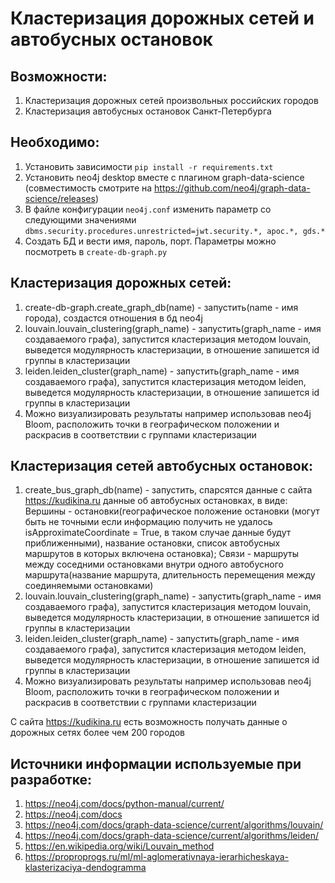 # Кластеризация дорожных сетей и автобусных остановок 

## Возможности:
 1. Кластеризация дорожных сетей произвольных российских городов
 2. Кластеризация автобусных остановок Санкт-Петербурга

## Необходимо:
1. Установить зависимости `pip install -r requirements.txt`
2. Установить neo4j desktop вместе с плагином graph-data-science (совместимость смотрите на https://github.com/neo4j/graph-data-science/releases)
3. В файле конфигурации `neo4j.conf` изменить параметр со следующими значениями `dbms.security.procedures.unrestricted=jwt.security.*, apoc.*, gds.*`
4. Создать БД и вести имя, пароль, порт. Параметры можно посмотреть в `create-db-graph.py`

## Кластеризация дорожных сетей:
 1. create-db-graph.create_graph_db(name) - запустить(name - имя города), создастся отношения в бд neo4j
 2. louvain.louvain_clustering(graph_name) - запустить(graph_name - имя создаваемого графа), запустится кластеризация методом louvain,
   выведется модулярность кластеризации, в отношение запишется id группы в кластеризации
 3. leiden.leiden_cluster(graph_name) - запустить(graph_name - имя создаваемого графа), запустится кластеризация методом leiden,
   выведется модулярность кластеризации, в отношение запишется id группы в кластеризации
 4. Можно визуализировать результаты например использовав neo4j Bloom, расположить точки в географическом положении и раскрасив в соответствии с группами кластеризации

## Кластеризация сетей автобусных остановок:
 1. create_bus_graph_db(name) - запустить, спарсятся данные с сайта https://kudikina.ru данные об автобусных остановках, в виде: Вершины - остановки(географическое положение остановки (могут быть не точными если информацию получить не удалось isApproximateCoordinate = True, в таком случае данные будут приближенными),
  название остановки, список автобусных маршрутов в которых включена остановка); Связи - маршруты между соседними остановками внутри одного автобусного маршрута(название маршрута,
   длительность перемещения между соединяемыми остановками)
 2. louvain.louvain_clustering(graph_name) - запустить(graph_name - имя создаваемого графа), запустится кластеризация методом louvain,
   выведется модулярность кластеризации, в отношение запишется id группы в кластеризации
 3. leiden.leiden_cluster(graph_name) - запустить(graph_name - имя создаваемого графа), запустится кластеризация методом leiden,
   выведется модулярность кластеризации, в отношение запишется id группы в кластеризации
 4. Можно визуализировать результаты например использовав neo4j Bloom, расположить точки в географическом положении и раскрасив в соответствии с группами кластеризации

С сайта https://kudikina.ru есть возможность получать данные о дорожных сетях более чем 200 городов

## Источники информации используемые при разработке:
 1. https://neo4j.com/docs/python-manual/current/
 2. https://neo4j.com/docs
 3. https://neo4j.com/docs/graph-data-science/current/algorithms/louvain/
 4. https://neo4j.com/docs/graph-data-science/current/algorithms/leiden/
 5. https://en.wikipedia.org/wiki/Louvain_method
 6. https://proproprogs.ru/ml/ml-aglomerativnaya-ierarhicheskaya-klasterizaciya-dendogramma
